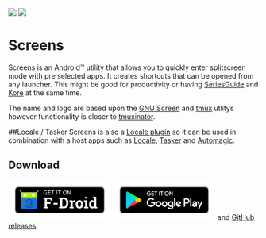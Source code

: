 <a href="https://f-droid.org/repository/browse/?fdid=uk.co.keepawayfromfire.screens" target="_blank">
<img src="https://f-droid.org/badge/get-it-on.png" height="80"/></a>
<a href="https://play.google.com/store/apps/details?id=uk.co.keepawayfromfire.screens" target="_blank">
<img src="https://play.google.com/intl/en_us/badges/images/generic/en-play-badge.png" height="80"/></a>

# Screens

Screens is an Android&trade; utility that allows you to quickly enter splitscreen mode with pre selected apps. It creates shortcuts that can be opened from any launcher. This might be good for productivity or having [SeriesGuide](https://seriesgui.de/) and [Kore](https://github.com/xbmc/Kore) at the same time.

The name and logo are based upon the [GNU Screen](https://www.gnu.org/software/screen/) and [tmux](https://tmux.github.io/) utlitys however functionality is closer to [tmuxinator](https://github.com/tmuxinator/tmuxinator">tmuxinator).

##Locale / Tasker
Screens is also a [Locale plugin](http://www.twofortyfouram.com/developer) so it can be used in combination with a host apps such as [Locale](https://play.google.com/store/apps/details?id=com.twofortyfouram.locale), [Tasker](https://play.google.com/store/apps/details?id=net.dinglisch.android.taskerm) and [Automagic](https://play.google.com/store/apps/details?id=ch.gridvision.ppam.androidautomagic).

## Download
[<img src="https://github.com/Cj-Malone/Screens/raw/master/Images/badge-fdroid.png" alt="Get it on F-Droid" height="80">](https://f-droid.org/app/uk.co.keepawayfromfire.screens)
[<img src="https://github.com/Cj-Malone/Screens/raw/master/Images/badge-play.png" alt="Get it on Google Play" height="80">](https://play.google.com/store/apps/details?id=uk.co.keepawayfromfire.screens)
and [GitHub releases](https://github.com/Cj-Malone/Screens/releases).
